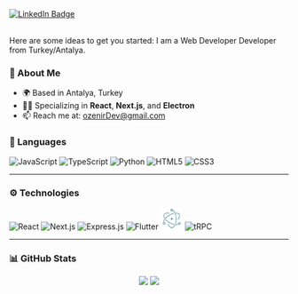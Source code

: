 

<div id="badges">
 <a href="https://www.linkedin.com/in/aziz-özenir-50499928b/"> <img src="https://img.shields.io/badge/LinkedIn-blue?style=for-the-badge&logo=linkedin&logoColor=white" alt="LinkedIn Badge"/></a>

</div>
<img src="https://komarev.com/ghpvc/?username=AzizOzenir&style=flat-square&color=blue" alt=""/>



Here are some ideas to get you started:
I am a  Web Developer Developer from Turkey/Antalya.

### 🚀 About Me

- 🌍 Based in Antalya, Turkey  
- 👨‍💻 Specializing in **React**, **Next.js**, and **Electron**  
- 📫 Reach me at: [ozenirDev@gmail.com](mailto:ozenirDev@gmail.com)  

### 🧠 Languages

<p align="left">
  <img src="https://cdn.jsdelivr.net/gh/devicons/devicon/icons/javascript/javascript-original.svg" width="40" title="JavaScript" />
  <img src="https://cdn.jsdelivr.net/gh/devicons/devicon/icons/typescript/typescript-original.svg" width="40" title="TypeScript" />
  <img src="https://cdn.jsdelivr.net/gh/devicons/devicon/icons/python/python-original.svg" width="40" title="Python" />
  <img src="https://cdn.jsdelivr.net/gh/devicons/devicon/icons/html5/html5-original.svg" width="40" title="HTML5" />
  <img src="https://cdn.jsdelivr.net/gh/devicons/devicon/icons/css3/css3-original.svg" width="40" title="CSS3" />
</p>

---

### ⚙️ Technologies

<p align="left">
  <img src="https://cdn.jsdelivr.net/gh/devicons/devicon/icons/react/react-original.svg" width="40" title="React" />
  <img src="https://skillicons.dev/icons?i=nextjs" width="40" title="Next.js" />
  <img src="https://skillicons.dev/icons?i=express" width="40" title="Express.js" />
  <img src="https://cdn.jsdelivr.net/gh/devicons/devicon/icons/flutter/flutter-original.svg" width="40" title="Flutter" />
  <img src="https://raw.githubusercontent.com/devicons/devicon/master/icons/electron/electron-original.svg" width="40" title="Electron" />
  <img src="https://raw.githubusercontent.com/trpc/trpc/main/www/public/logo-full.svg" width="60" title="tRPC" />
</p>

---

### 📊 GitHub Stats

<p align="center">
  <img src="https://github-readme-stats.vercel.app/api?username=AzizOzenir&show_icons=true&theme=radical" height="180"/>
  <img src="https://github-readme-stats.vercel.app/api/top-langs/?username=AzizOzenir&layout=compact&theme=radical" height="180"/>
</p>

</div>
